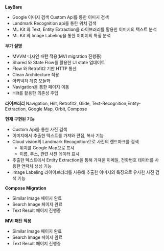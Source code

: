 **LayBare**
- Google 이미지 검색 Custom Api를 통한 이미지 검색
- Landmark Recognition api를 통한 위치 검색
- ML Kit 의 Text, Entity Extraction을 라이브러리를 활용한 이미지의 텍스트 분석
- ML Kit 의 Image Labeling을 통한 이미지의 특징 분석

**부가 설명**
- MVVM 디자인 패턴 적용(MVI migration 진행중)
- Shared 와 State Flow를 활용한 UI state 업데이트
- Flow 와 Retrofit2 기반 HTTP 통신
- Clean Architecture 적용
- 아키텍처 계층 모듈화
- Navigation을 통한 페이지 이동
- Hilt를 활용한 의존성 주입

**라이브러리**
Navigation, Hilt, Retrofit2, Glide, Text-Recognition,Entity-Extraction, Google Map, Orbit, Compose



**현재 구현된 기능**
- Custom Api를 통한 사진 검색
- 이미지에서 추출한 텍스트를 가져와 편집, 복사 기능
- Cloud vision의 Landmark Recognition으로 사진의 랜드마크를 검색
  - 위치를 Google Map으로 표시
  - 이름, 주소, 관련 사진 데이터 표시
- 추출한 텍스트에서 Entity Extraction을 통해 가져온 이메일, 전화번호 데이터를 사용한 연락처 생성 기능
- Image Labeling 라이이브러리를 사용해 추출한 이미지의 특징으로 유사한 사진 검색 기능

**Compose Migration**
- Similar Image 페이지 완료
- Search Image 페이지 완료
- Text Result 페이지 진행중

**MVI 패턴 적용**
- Similar Image 페이지 완료
- Search Image 페이지 완료
- Text Result 페이지 진행중


